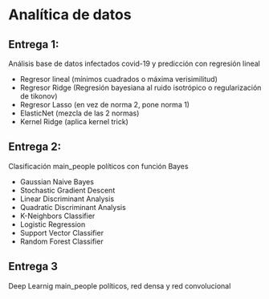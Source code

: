 # Analítica de datos

## Entrega 1: 
Análisis base de datos infectados covid-19 y predicción con regresión lineal

* Regresor lineal (mínimos cuadrados o máxima verisimilitud)
* Regresor Ridge (Regresión bayesiana al ruido isotrópico o regularización de tikonov)
* Regresor Lasso (en vez de norma 2, pone norma 1)
* ElasticNet (mezcla de las 2 normas)
* Kernel Ridge (aplica kernel trick)

## Entrega 2: 
Clasificación main_people políticos con función Bayes

* Gaussian Naive Bayes
* Stochastic Gradient Descent
* Linear Discriminant Analysis
* Quadratic Discriminant Analysis
* K-Neighbors Classifier
* Logistic Regression
* Support Vector Classifier
* Random Forest Classifier

## Entrega 3
Deep Learnig main_people políticos, red densa y red convolucional
